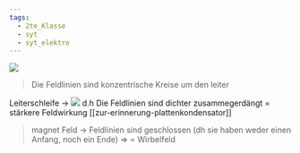 ```yaml
---
tags:
  - 2te_Klasse
  - syt
  - syt_elektro
---
```

![](DR25-04-2024-00.excalidraw.svg)
> Die Feldlinien sind konzentrische Kreise um den leiter

Leiterschleife →
![](Feld%20eines%20Stromdurchflossen%20Leiters%2025-04-2024-42.excalidraw.svg)
d.h Die Feldlinien sind dichter zusammegerdängt = stärkere Feldwirkung
[[zur-erinnerung-plattenkondensator]]

> magnet Feld → Feldlinien sind geschlossen (dh sie haben weder einen Anfang, noch ein Ende) ⇒ = Wirbelfeld

